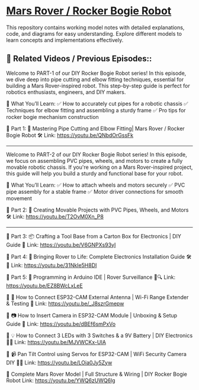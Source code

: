 # <ins>**Mars Rover / Rocker Bogie Robot**</ins>

This repository contains working model notes with detailed explanations, code, and diagrams for easy understanding. Explore different models to learn concepts and implementations effectively.

## 📢 Related Videos / Previous Episodes::

Welcome to PART-1 of our DIY Rocker Bogie Robot series! In this episode, we dive deep into pipe cutting and elbow fitting techniques, essential for building a Mars Rover-inspired robot. This step-by-step guide is perfect for robotics enthusiasts, engineers, and DIY makers.

🔹 What You’ll Learn:
✅ How to accurately cut pipes for a robotic chassis
✅ Techniques for elbow fitting and assembling a sturdy frame
✅ Pro tips for rocker bogie mechanism construction

🎥 Part 1: 🚀 Mastering Pipe Cutting and Elbow Fitting| Mars Rover / Rocker Bogie Robot 🛠️
Link: https://youtu.be/QNbdOrGssFk

-------------------------------------------------------------------------------------------------------------------------
Welcome to PART-2 of our DIY Rocker Bogie Robot series! In this episode, we focus on assembling PVC pipes, wheels, and motors to create a fully movable robotic chassis. If you're working on a Mars Rover-inspired project, this guide will help you build a sturdy and functional base for your robot.

🔹 What You’ll Learn:
✅ How to attach wheels and motors securely
✅ PVC pipe assembly for a stable frame
✅ Motor driver connections for smooth movement

🎥 Part 2: 🚀 Creating Movable Projects with PVC Pipes, Wheels, and Motors 🛠️
Link: https://youtu.be/T2OvM0Xn_P8

-------------------------------------------------------------------------------------------------------------------------

🎥 Part 3: 📦 Crafting a Tool Base from a Carton Box for Electronics | DIY Guide 🔧
Link: https://youtu.be/V6GNPXs93yI

🎥 Part 4: 🚀 Bringing Rover to Life: Complete Electronics Installation Guide 🛠️🔋
Link: https://youtu.be/31NkIe5H8DI

🎥 Part 5: 🚀 Programming in Arduino IDE | Rover Surveillance 🎯🔍
Link: https://youtu.be/EZ8BWcLxLeE

🎥 📡 How to Connect ESP32-CAM External Antenna | Wi-Fi Range Extender & Testing 🚀
Link: https://youtu.be/_J8szrGmepw

🎥 📷 How to Insert Camera in ESP32-CAM Module | Unboxing & Setup Guide 🚀
Link: https://youtu.be/dBEf6smPxVo

🎥 💡 How to Connect 3 LEDs with 3 Switches & a 9V Battery | DIY Electronics 🔋✨
Link: https://youtu.be/MJVWCKx-UIA

🎥 📹 Pan Tilt Control using Servos for ESP32-CAM | WiFi Security Camera DIY 🔄🎥
Link: https://youtu.be/LOia0Jy5Zyw

🎥 Complete Mars Rover Model | Full Structure & Wiring | DIY Rocker Bogie Robot
Link: https://youtu.be/YWQ6zUWQ6lg
